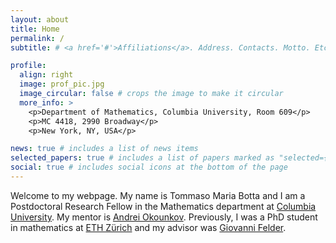 ```yaml
---
layout: about
title: Home
permalink: /
subtitle: # <a href='#'>Affiliations</a>. Address. Contacts. Motto. Etc.

profile:
  align: right
  image: prof_pic.jpg
  image_circular: false # crops the image to make it circular
  more_info: >
    <p>Department of Mathematics, Columbia University, Room 609</p>
    <p>MC 4418, 2990 Broadway</p>
    <p>New York, NY, USA</p>

news: true # includes a list of news items
selected_papers: true # includes a list of papers marked as "selected={true}"
social: true # includes social icons at the bottom of the page
---
```


Welcome to my webpage.  My name is Tommaso Maria Botta and I am a Postdoctoral Research Fellow in the Mathematics department at [Columbia University](https://www.math.columbia.edu). My mentor is [Andrei Okounkov](https://www.math.columbia.edu/~okounkov/). Previously, I was a PhD student in mathematics at [ETH Zürich](https://math.ethz.ch) and my advisor was [Giovanni Felder](https://people.math.ethz.ch/~felder/).

